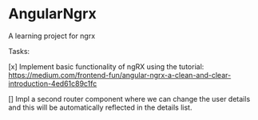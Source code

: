 # AngularNgrx

A learning project for ngrx

Tasks:

[x] Implement basic functionality of ngRX using the tutorial: https://medium.com/frontend-fun/angular-ngrx-a-clean-and-clear-introduction-4ed61c89c1fc

[] Impl a second router component where we can change the user details and this will be automatically reflected in the details list. 